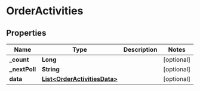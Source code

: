 # OrderActivities

## Properties
Name | Type | Description | Notes
------------ | ------------- | ------------- | -------------
**_count** | **Long** |  |  [optional]
**_nextPoll** | **String** |  |  [optional]
**data** | [**List&lt;OrderActivitiesData&gt;**](OrderActivitiesData.md) |  |  [optional]
